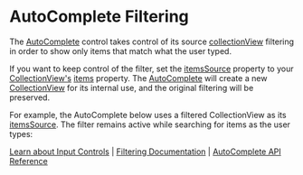 AutoComplete Filtering
======================

The [AutoComplete](https://www.grapecity.com/wijmo/api/classes/wijmo_input.autocomplete.html) control takes control of its source [collectionView](https://www.grapecity.com/wijmo/api/classes/wijmo_input.autocomplete.html#collectionview) filtering in order to show only items that match what the user typed.

If you want to keep control of the filter, set the [itemsSource](https://www.grapecity.com/wijmo/api/classes/wijmo_input.autocomplete.html#itemssource) property to your [CollectionView's](https://www.grapecity.com/wijmo/api/classes/wijmo.collectionview.html) [items](https://www.grapecity.com/wijmo/api/classes/wijmo.collectionview.html#items) property. The [AutoComplete](https://www.grapecity.com/wijmo/api/classes/wijmo_input.autocomplete.html) will create a new [CollectionView](https://www.grapecity.com/wijmo/api/classes/wijmo.collectionview.html) for its internal use, and the original filtering will be preserved.

For example, the AutoComplete below uses a filtered CollectionView as its [itemsSource](https://www.grapecity.com/wijmo/api/classes/wijmo_input.autocomplete.html#itemssource). The filter remains active while searching for items as the user types:

[Learn about Input Controls](https://www.grapecity.com/wijmo/input-controls-javascript) | [Filtering Documentation](https://www.grapecity.com/wijmo/docs/Topics/Input/AutoComplete/Filtering) | [AutoComplete API Reference](https://www.grapecity.com/wijmo/api/classes/wijmo_input.autocomplete.html)